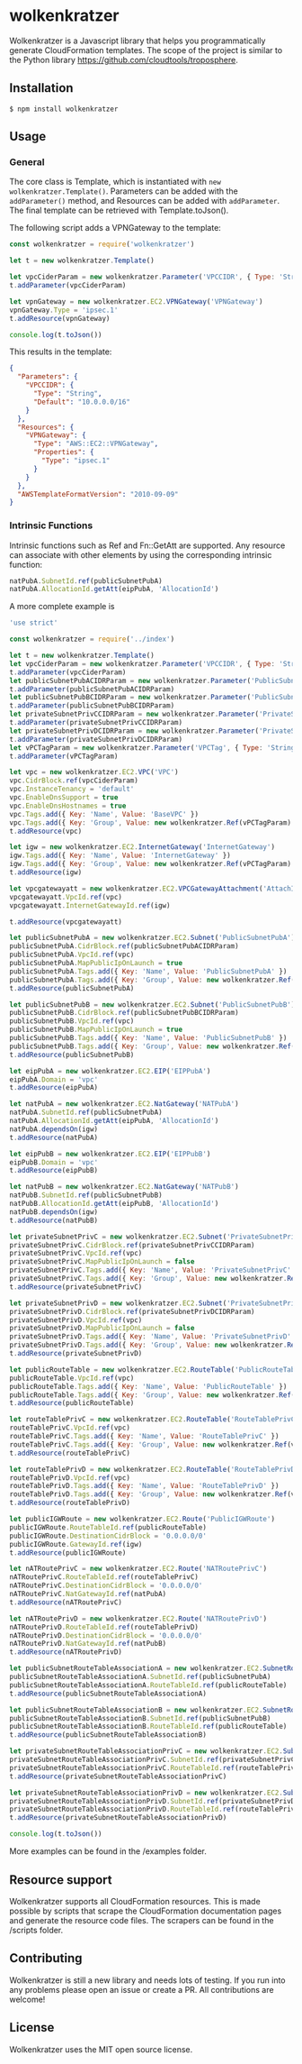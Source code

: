 # wolkenkratzer

Wolkenkratzer is a Javascript library that helps you programmatically generate CloudFormation templates. The scope of the project is similar to the Python library https://github.com/cloudtools/troposphere.

## Installation

  ```$ npm install wolkenkratzer```

## Usage

### General
The core class is Template, which is instantiated with ```new wolkenkratzer.Template()```. Parameters can be added with the ```addParameter()``` method,
and Resources can be added with ```addParameter```. The final template can be retrieved with Template.toJson().

The following script adds a VPNGateway to the template:

```javascript
const wolkenkratzer = require('wolkenkratzer')

let t = new wolkenkratzer.Template()

let vpcCiderParam = new wolkenkratzer.Parameter('VPCCIDR', { Type: 'String', Default: '10.0.0.0/16' })
t.addParameter(vpcCiderParam)

let vpnGateway = new wolkenkratzer.EC2.VPNGateway('VPNGateway')
vpnGateway.Type = 'ipsec.1'
t.addResource(vpnGateway)

console.log(t.toJson())
```

This results in the template:

```json
{
  "Parameters": {
    "VPCCIDR": {
      "Type": "String",
      "Default": "10.0.0.0/16"
    }
  },
  "Resources": {
    "VPNGateway": {
      "Type": "AWS::EC2::VPNGateway",
      "Properties": {
        "Type": "ipsec.1"
      }
    }
  },
  "AWSTemplateFormatVersion": "2010-09-09"
}
```

### Intrinsic Functions

Intrinsic functions such as Ref and Fn::GetAtt are supported. Any resource can associate with other elements by using the corresponding intrinsic function:

```javascript
natPubA.SubnetId.ref(publicSubnetPubA)
natPubA.AllocationId.getAtt(eipPubA, 'AllocationId')
```

A more complete example is

```javascript
'use strict'

const wolkenkratzer = require('../index')

let t = new wolkenkratzer.Template()
let vpcCiderParam = new wolkenkratzer.Parameter('VPCCIDR', { Type: 'String', Default: '10.0.0.0/16' })
t.addParameter(vpcCiderParam)
let publicSubnetPubACIDRParam = new wolkenkratzer.Parameter('PublicSubnetPubACIDR', { Type: 'String', Default: '10.0.0.0/24' })
t.addParameter(publicSubnetPubACIDRParam)
let publicSubnetPubBCIDRParam = new wolkenkratzer.Parameter('PublicSubnetPubBCIDR', { Type: 'String', Default: '10.0.1.0/24' })
t.addParameter(publicSubnetPubBCIDRParam)
let privateSubnetPrivCCIDRParam = new wolkenkratzer.Parameter('PrivateSubnetPrivCCIDR', { Type: 'String', Default: '10.0.2.0/24' })
t.addParameter(privateSubnetPrivCCIDRParam)
let privateSubnetPrivDCIDRParam = new wolkenkratzer.Parameter('PrivateSubnetPrivDCIDR', { Type: 'String', Default: '10.0.3.0/24' })
t.addParameter(privateSubnetPrivDCIDRParam)
let vPCTagParam = new wolkenkratzer.Parameter('VPCTag', { Type: 'String', Default: 'BaseVPC' })
t.addParameter(vPCTagParam)

let vpc = new wolkenkratzer.EC2.VPC('VPC')
vpc.CidrBlock.ref(vpcCiderParam)
vpc.InstanceTenancy = 'default'
vpc.EnableDnsSupport = true
vpc.EnableDnsHostnames = true
vpc.Tags.add({ Key: 'Name', Value: 'BaseVPC' })
vpc.Tags.add({ Key: 'Group', Value: new wolkenkratzer.Ref(vPCTagParam) })
t.addResource(vpc)

let igw = new wolkenkratzer.EC2.InternetGateway('InternetGateway')
igw.Tags.add({ Key: 'Name', Value: 'InternetGateway' })
igw.Tags.add({ Key: 'Group', Value: new wolkenkratzer.Ref(vPCTagParam) })
t.addResource(igw)

let vpcgatewayatt = new wolkenkratzer.EC2.VPCGatewayAttachment('AttachInternetGateway')
vpcgatewayatt.VpcId.ref(vpc)
vpcgatewayatt.InternetGatewayId.ref(igw)

t.addResource(vpcgatewayatt)

let publicSubnetPubA = new wolkenkratzer.EC2.Subnet('PublicSubnetPubA')
publicSubnetPubA.CidrBlock.ref(publicSubnetPubACIDRParam)
publicSubnetPubA.VpcId.ref(vpc)
publicSubnetPubA.MapPublicIpOnLaunch = true
publicSubnetPubA.Tags.add({ Key: 'Name', Value: 'PublicSubnetPubA' })
publicSubnetPubA.Tags.add({ Key: 'Group', Value: new wolkenkratzer.Ref(vPCTagParam) })
t.addResource(publicSubnetPubA)

let publicSubnetPubB = new wolkenkratzer.EC2.Subnet('PublicSubnetPubB')
publicSubnetPubB.CidrBlock.ref(publicSubnetPubBCIDRParam)
publicSubnetPubB.VpcId.ref(vpc)
publicSubnetPubB.MapPublicIpOnLaunch = true
publicSubnetPubB.Tags.add({ Key: 'Name', Value: 'PublicSubnetPubB' })
publicSubnetPubB.Tags.add({ Key: 'Group', Value: new wolkenkratzer.Ref(vPCTagParam) })
t.addResource(publicSubnetPubB)

let eipPubA = new wolkenkratzer.EC2.EIP('EIPPubA')
eipPubA.Domain = 'vpc'
t.addResource(eipPubA)

let natPubA = new wolkenkratzer.EC2.NatGateway('NATPubA')
natPubA.SubnetId.ref(publicSubnetPubA)
natPubA.AllocationId.getAtt(eipPubA, 'AllocationId')
natPubA.dependsOn(igw)
t.addResource(natPubA)

let eipPubB = new wolkenkratzer.EC2.EIP('EIPPubB')
eipPubB.Domain = 'vpc'
t.addResource(eipPubB)

let natPubB = new wolkenkratzer.EC2.NatGateway('NATPubB')
natPubB.SubnetId.ref(publicSubnetPubB)
natPubB.AllocationId.getAtt(eipPubB, 'AllocationId')
natPubB.dependsOn(igw)
t.addResource(natPubB)

let privateSubnetPrivC = new wolkenkratzer.EC2.Subnet('PrivateSubnetPrivC')
privateSubnetPrivC.CidrBlock.ref(privateSubnetPrivCCIDRParam)
privateSubnetPrivC.VpcId.ref(vpc)
privateSubnetPrivC.MapPublicIpOnLaunch = false
privateSubnetPrivC.Tags.add({ Key: 'Name', Value: 'PrivateSubnetPrivC' })
privateSubnetPrivC.Tags.add({ Key: 'Group', Value: new wolkenkratzer.Ref(vPCTagParam) })
t.addResource(privateSubnetPrivC)

let privateSubnetPrivD = new wolkenkratzer.EC2.Subnet('PrivateSubnetPrivD')
privateSubnetPrivD.CidrBlock.ref(privateSubnetPrivDCIDRParam)
privateSubnetPrivD.VpcId.ref(vpc)
privateSubnetPrivD.MapPublicIpOnLaunch = false
privateSubnetPrivD.Tags.add({ Key: 'Name', Value: 'PrivateSubnetPrivD' })
privateSubnetPrivD.Tags.add({ Key: 'Group', Value: new wolkenkratzer.Ref(vPCTagParam) })
t.addResource(privateSubnetPrivD)

let publicRouteTable = new wolkenkratzer.EC2.RouteTable('PublicRouteTable')
publicRouteTable.VpcId.ref(vpc)
publicRouteTable.Tags.add({ Key: 'Name', Value: 'PublicRouteTable' })
publicRouteTable.Tags.add({ Key: 'Group', Value: new wolkenkratzer.Ref(vPCTagParam) })
t.addResource(publicRouteTable)

let routeTablePrivC = new wolkenkratzer.EC2.RouteTable('RouteTablePrivC')
routeTablePrivC.VpcId.ref(vpc)
routeTablePrivC.Tags.add({ Key: 'Name', Value: 'RouteTablePrivC' })
routeTablePrivC.Tags.add({ Key: 'Group', Value: new wolkenkratzer.Ref(vPCTagParam) })
t.addResource(routeTablePrivC)

let routeTablePrivD = new wolkenkratzer.EC2.RouteTable('RouteTablePrivD')
routeTablePrivD.VpcId.ref(vpc)
routeTablePrivD.Tags.add({ Key: 'Name', Value: 'RouteTablePrivD' })
routeTablePrivD.Tags.add({ Key: 'Group', Value: new wolkenkratzer.Ref(vPCTagParam) })
t.addResource(routeTablePrivD)

let publicIGWRoute = new wolkenkratzer.EC2.Route('PublicIGWRoute')
publicIGWRoute.RouteTableId.ref(publicRouteTable)
publicIGWRoute.DestinationCidrBlock = '0.0.0.0/0'
publicIGWRoute.GatewayId.ref(igw)
t.addResource(publicIGWRoute)

let nATRoutePrivC = new wolkenkratzer.EC2.Route('NATRoutePrivC')
nATRoutePrivC.RouteTableId.ref(routeTablePrivC)
nATRoutePrivC.DestinationCidrBlock = '0.0.0.0/0'
nATRoutePrivC.NatGatewayId.ref(natPubA)
t.addResource(nATRoutePrivC)

let nATRoutePrivD = new wolkenkratzer.EC2.Route('NATRoutePrivD')
nATRoutePrivD.RouteTableId.ref(routeTablePrivD)
nATRoutePrivD.DestinationCidrBlock = '0.0.0.0/0'
nATRoutePrivD.NatGatewayId.ref(natPubB)
t.addResource(nATRoutePrivD)

let publicSubnetRouteTableAssociationA = new wolkenkratzer.EC2.SubnetRouteTableAssociation('PublicSubnetRouteTableAssociationA')
publicSubnetRouteTableAssociationA.SubnetId.ref(publicSubnetPubA)
publicSubnetRouteTableAssociationA.RouteTableId.ref(publicRouteTable)
t.addResource(publicSubnetRouteTableAssociationA)

let publicSubnetRouteTableAssociationB = new wolkenkratzer.EC2.SubnetRouteTableAssociation('PublicSubnetRouteTableAssociationB')
publicSubnetRouteTableAssociationB.SubnetId.ref(publicSubnetPubB)
publicSubnetRouteTableAssociationB.RouteTableId.ref(publicRouteTable)
t.addResource(publicSubnetRouteTableAssociationB)

let privateSubnetRouteTableAssociationPrivC = new wolkenkratzer.EC2.SubnetRouteTableAssociation('PrivateSubnetRouteTableAssociationPrivC')
privateSubnetRouteTableAssociationPrivC.SubnetId.ref(privateSubnetPrivC)
privateSubnetRouteTableAssociationPrivC.RouteTableId.ref(routeTablePrivC)
t.addResource(privateSubnetRouteTableAssociationPrivC)

let privateSubnetRouteTableAssociationPrivD = new wolkenkratzer.EC2.SubnetRouteTableAssociation('PrivateSubnetRouteTableAssociationPrivD')
privateSubnetRouteTableAssociationPrivD.SubnetId.ref(privateSubnetPrivD)
privateSubnetRouteTableAssociationPrivD.RouteTableId.ref(routeTablePrivD)
t.addResource(privateSubnetRouteTableAssociationPrivD)

console.log(t.toJson())
```

More examples can be found in the /examples folder.

## Resource support
Wolkenkratzer supports all CloudFormation resources. This is made possible by scripts that scrape the CloudFormation documentation pages and generate the resource code files. The scrapers can be found in the /scripts folder.

## Contributing
Wolkenkratzer is still a new library and needs lots of testing. If you run into any problems please open an issue or create a PR. All contributions are welcome!

## License
Wolkenkratzer uses the MIT open source license.
